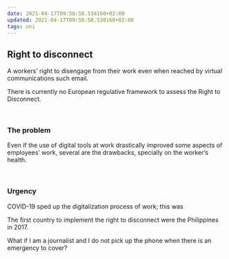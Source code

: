 ```yaml
---
date: 2021-04-17T09:58:58.538160+02:00
updated: 2021-04-17T09:58:58.538160+02:00
tags: uni
---
```

## Right to disconnect

A workers’ right to disengage from their work even when reached by virtual communications such email.

There is currently no European regulative framework to assess the Right to Disconnect.

<br>

### The problem

Even if the use of digital tools at work drastically improved some aspects of employees’ work, several are the drawbacks, specially on the worker’s health.

<br>

### Urgency

COVID-19 sped up the digitalization process of work; this was 


The first country to implement the right to disconnect were the Philippines in 2017.

What if I am a journalist and I do not pick up the phone when there is an emergency to cover?
